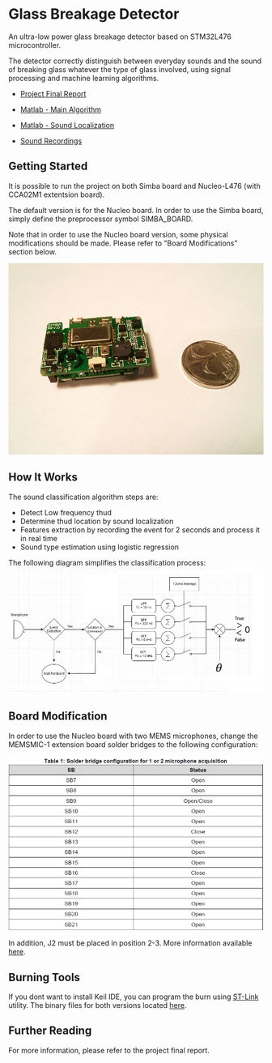 # Glass Breakage Detector

An ultra-low power glass breakage detector based on STM32L476 microcontroller.

The detector correctly distinguish between everyday sounds and the sound of breaking glass whatever the type of glass involved, using signal processing and machine learning algorithms.

* [Project Final Report](https://github.com/AssafAssaf/GlassBreakageDetector/blob/master/Final%20Report.pdf)

* [Matlab - Main Algorithm](https://github.com/AssafAssaf/GlassBreakageDetector/tree/master/Matlab/Main%20Algorithm)

* [Matlab - Sound Localization](https://github.com/AssafAssaf/GlassBreakageDetector/tree/master/Matlab/Sound%20Localization)

* [Sound Recordings](https://github.com/AssafAssaf/GlassBreakageDetector/tree/master/Matlab/Main%20Algorithm/Samples)



## Getting Started

It is possible to run the project on both Simba board and Nucleo-L476 (with CCA02M1 extentsion board).

The default version is for the Nucleo board. In order to use the Simba board, simply define the preprocessor symbol SIMBA_BOARD.

Note that in order to use the Nucleo board version, some physical modifications should be made. Please refer to "Board Modifications" section below.

![Alt text](/SimbaBoard.jpg?raw=true "Title")


## How It Works

The sound classification algorithm steps are:
* Detect Low frequency thud
* Determine thud location by sound localization
* Features extraction by recording the event for 2 seconds and process it in real time
* Sound type estimation using logistic regression

The following diagram simplifies the classification process:
![Alt text](/Alg_Simplified.jpg?raw=true "Title")


## Board Modification

In order to use the Nucleo board with two MEMS microphones, change the MEMSMIC-1 extension board solder bridges to the following configuration:

![Alt text](/SB_Configuration.jpg?raw=true "Title")

In addition, J2 must be placed in position 2-3.
More information available [here](http://www.st.com/en/embedded-software/x-cube-memsmic1.html).


## Burning Tools

If you dont want to install Keil IDE, you can program the burn using [ST-Link](http://www.st.com/en/embedded-software/stsw-link004.html) utility. 
The binary files for both versions located [here](https://github.com/AssafAssaf/GlassBreakageDetector/Binaries).


## Further Reading

For more information, please refer to the project final report.



